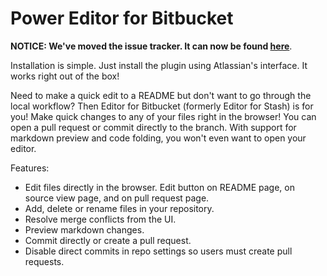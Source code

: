 # Power Editor for Bitbucket
**NOTICE: We've moved the issue tracker. It can now be found [here](https://mohamicorp.atlassian.net/browse/PEFB)**.

Installation is simple. Just install the plugin using Atlassian's interface. It works right out of the box!

Need to make a quick edit to a README but don't want to go through the local workflow? Then Editor for Bitbucket (formerly Editor for Stash) is for you! Make quick changes to any of your files right in the browser! You can open a pull request or commit directly to the branch. With support for markdown preview and code folding, you won't even want to open your editor.

Features:
* Edit files directly in the browser. Edit button on README page, on source view page, and on pull request page.
* Add, delete or rename  files in your repository.
* Resolve merge conflicts from the UI.
* Preview markdown changes.
* Commit directly or create a pull request.
* Disable direct commits in repo settings so users must create pull requests.
